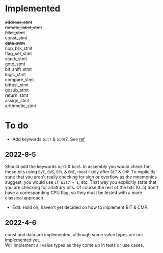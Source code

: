 
# Implemented
~~address_stmt~~  
~~remote_label_stmt~~  
~~filler_stmt~~  
~~const_stmt~~  
~~data_stmt~~  
nop_brk_stmt  
flag_set_stmt  
stack_stmt  
goto_stmt  
bit_shift_stmt  
logic_stmt  
compare_stmt  
bittest_stmt  
gosub_stmt  
return_stmt  
assign_stmt  
arithmetic_stmt  

# To do
* Add keywords `bit7` & `bit6`?. See [ref](##2022-8-5)

## 2022-8-5
Should add the keywords `bit7` & `bit6`.
In assembly you would check for these bits using `BVC`, `BVS`, `BPL` & `BMI`, most likely after `BIT` & `CMP`.
To explicitly state that you aren't really checking for sign or overflow as the mnemonics suggest, you would use `if bit7 = 1`, etc.
That way you explicitly state that you are checking for arbitrary bits.
Of course the rest of the bits (0..5) don't have a corresponding CPU flag, so they must be tested with a more classical approach.
* Edit: Hold on, haven't yet decided on how to implement BIT & CMP.

## 2022-4-6
const and data are implemented, although some value types are not implemented yet.  
Will implement all value types as they come up in tests or use cases.  

